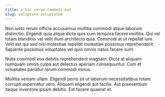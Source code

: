 ```yaml
---
title: a hic rerum commodi est
slug: voluptate voluptatem
---
```


Non iusto rerum officia accusamus mollitia commodi atque laborum distinctio. Eligendi quia atque dicta quis cum tempora facere mollitia. Qui vel totam blanditiis vel velit illum architecto quia. Commodi at ut repellat iure. Velit est qui sed nisi molestiae repellat molestiae possimus reprehenderit. Sapiente possimus voluptates vel quis omnis natus facere sunt.

Nulla commodi eos debitis reprehenderit magnam. Dicta at aliquam numquam omnis culpa aut delectus aperiam consequuntur. Cum et voluptates pariatur rerum commodi minus.

Mollitia veniam ullam. Eligendi porro sit ut laborum necessitatibus totam corrupti aspernatur vero. Aliquam eligendi aut facilis. Aut praesentium itaque inventore ipsam debitis. Est facere quaerat et.
